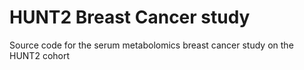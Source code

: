 # HUNT2 Breast Cancer study
Source code for the serum metabolomics breast cancer study on the HUNT2 cohort
